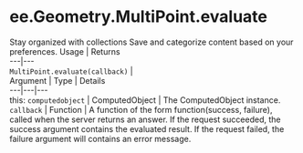  
#  ee.Geometry.MultiPoint.evaluate
Stay organized with collections  Save and categorize content based on your preferences. 
Usage | Returns  
---|---  
`MultiPoint.evaluate(callback)` |   
Argument | Type | Details  
---|---|---  
this: `computedobject` | ComputedObject | The ComputedObject instance.  
`callback` | Function | A function of the form function(success, failure), called when the server returns an answer. If the request succeeded, the success argument contains the evaluated result. If the request failed, the failure argument will contains an error message.  
